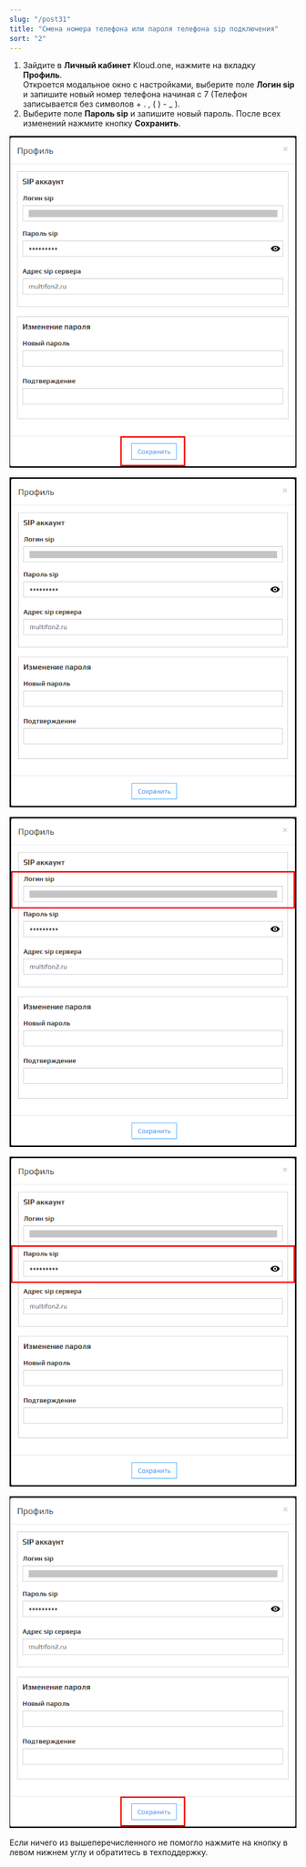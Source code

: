 ```yaml
---
slug: "/post31"
title: "Смена номера телефона или пароля телефона sip подключения"
sort: "2"
---
```


1. Зайдите в **Личный кабинет** Kloud.one, нажмите на вкладку **Профиль**.  
Откроется модальное окно с настройками, выберите поле **Логин sip** и запишите новый номер телефона начиная с 7 (Телефон записывается без символов + . , ( ) - _ ).
1. Выберите поле **Пароль sip** и запишите новый пароль. После всех изменений нажмите кнопку **Сохранить**.

![Картинка](./images/butt_save.png )

![Картинка](./images/modal_window_profile.png "Настройки профиля")

![Картинка](./images/login_sip.png "Поле Логин sip")

![Картинка](./images/pass_sip.png "Поле Пароль sip")

![Картинка](./images/butt_save.png "Кнопка Сохранить" )

Если ничего из вышеперечисленного не помогло нажмите на кнопку  в левом нижнем углу и обратитесь в техподдержку.